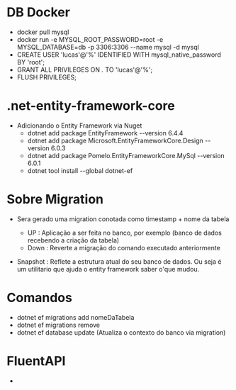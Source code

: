 # DB Docker
   - docker pull mysql 
   - docker run -e MYSQL_ROOT_PASSWORD=root  -e MYSQL_DATABASE=db -p 3306:3306  --name mysql -d mysql
   - CREATE USER 'lucas'@'%' IDENTIFIED WITH mysql_native_password BY 'root';
   - GRANT ALL PRIVILEGES ON *.* TO 'lucas'@'%';
   - FLUSH PRIVILEGES;

# .net-entity-framework-core
 - Adicionando o Entity Framework via Nuget
   - dotnet add package EntityFramework --version 6.4.4
   - dotnet add package Microsoft.EntityFrameworkCore.Design --version 6.0.3
   - dotnet add package Pomelo.EntityFrameworkCore.MySql --version 6.0.1
   - dotnet tool install --global dotnet-ef

# Sobre Migration
  - Sera gerado uma migration conotada como timestamp + nome da tabela
    -  UP : Aplicação a ser feita no banco, por exemplo (banco de dados recebendo a criação da tabela)
    -  Down : Reverte a migração do comando executado anteriormente

  - Snapshot : Reflete a estrutura atual do seu banco de dados. Ou seja é um utilitario que ajuda o entity framework saber o'que mudou.

  # Comandos
   - dotnet ef migrations add nomeDaTabela
   - dotnet ef migrations remove
   - dotnet ef database update (Atualiza o contexto do banco via migration)


# FluentAPI
  - 